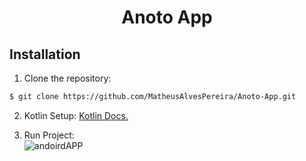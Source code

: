<h1 align="center"> Anoto App</h1>

## Installation

1. Clone the repository:

```bash
$ git clone https://github.com/MatheusAlvesPereira/Anoto-App.git
```

2. Kotlin Setup: [Kotlin Docs.](https://kotlinlang.org/docs/getting-started.html) 

3. Run Project: <br/>
![andoirdAPP](https://github.com/MatheusAlvesPereira/Anoto-App/assets/99885299/3688a73f-9fd3-4dc2-9620-fcca3ab270c0)



